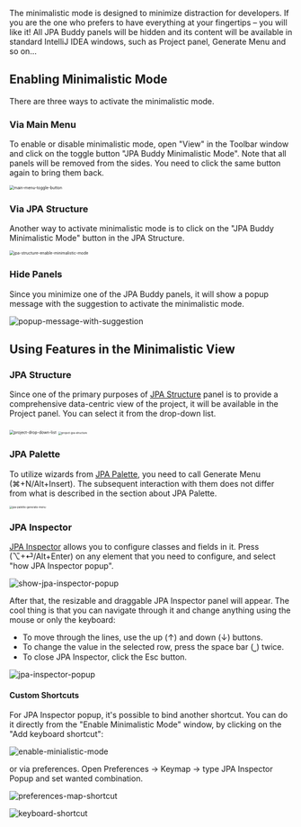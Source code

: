 The minimalistic mode is designed to minimize distraction for developers. If you are the one who prefers to have everything at your fingertips – you will like it! All JPA Buddy panels will be hidden and its content will be available in standard IntelliJ IDEA windows, such as Project panel, Generate Menu and so on... 

## Enabling Minimalistic Mode 

There are three ways to activate the minimalistic mode. 

### Via Main Menu 

To enable or disable minimalistic mode, open "View" in the Toolbar window and click on the toggle button "JPA Buddy Minimalistic Mode". Note that all panels will be removed from the sides. You need to click the same button again to bring them back. 

<img src="img/main-menu-toggle-button.jpeg" alt="main-menu-toggle-button" style="zoom:50%;" />

### Via JPA Structure 

Another way to activate minimalistic mode is to click on the "JPA Buddy Minimalistic Mode" button in the JPA Structure. 

<img src="img/jpa-structure-enable-minimalistic-mode.jpeg" alt="jpa-structure-enable-minimalistic-mode" style="zoom:50%;" />

### Hide Panels

Since you minimize one of the JPA Buddy panels, it will show a popup message with the suggestion to activate the minimalistic mode. 

![popup-message-with-suggestion](img/popup-message-with-suggestion.jpeg)

## Using Features in the Minimalistic View 

### JPA Structure 

Since one of the primary purposes of [JPA Structure](https://www.jpa-buddy.com/documentation/entity-designer/#jpa-structure) panel is to provide a comprehensive data-centric view of the project, it will be available in the Project panel. You can select it from the drop-down list. 

<img src="img/project-drop-down-list.jpeg" alt="project-drop-down-list" style="zoom: 50%;" />

<img src="img/project-jpa-structure.jpeg" alt="project-jpa-structure" style="zoom:33%;" />

### JPA Palette 

To utilize wizards from [JPA Palette](https://www.jpa-buddy.com/documentation/entity-designer/#jpa-palette ), you need to call Generate Menu (⌘+N/Alt+Insert). The subsequent interaction with them does not differ from what is described in the section about JPA Palette. 

<img src="img/jpa-palette-generate-menu.jpeg" alt="jpa-palette-generate-menu" style="zoom: 33%;" />

### JPA Inspector 

[JPA Inspector](https://www.jpa-buddy.com/documentation/entity-designer/#jpa-inspector) allows you to configure classes and fields in it. Press (⌥+⏎/Alt+Enter) on any element that you need to configure, and select "how JPA Inspector popup".

![show-jpa-inspector-popup](img/show-jpa-inspector-popup.jpeg)

After that, the resizable and draggable JPA Inspector panel will appear. The cool thing is that you can navigate through it and change anything using the mouse or only the keyboard: 

- To move through the lines, use the up (↑) and down (↓) buttons. 
- To change the value in the selected row, press the space bar (⎵) twice. 
- To close JPA Inspector, click the Esc button. 

![jpa-inspector-popup](img/jpa-inspector-popup.jpeg)

#### Custom Shortcuts

For JPA Inspector popup, it's possible to bind another shortcut. You can do it directly from the "Enable Minimalistic Mode" window, by clicking on the "Add keyboard shortcut": 

![enable-minialistic-mode](img/enable-minialistic-mode.jpeg)

or via preferences. Open Preferences -> Keymap -> type JPA Inspector Popup and set wanted combination. 

![preferences-map-shortcut](img/preferences-map-shortcut.jpeg)

![keyboard-shortcut](img/keyboard-shortcut.jpeg)
